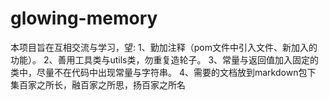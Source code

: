 # glowing-memory
本项目旨在互相交流与学习，望:
1、勤加注释（pom文件中引入文件、新加入的功能）。
2、善用工具类与utils类，勿重复造轮子。
3、常量与返回值加入固定的类中，尽量不在代码中出现常量与字符串。
4、需要的文档放到markdown包下
集百家之所长，融百家之所思，扬百家之所名
